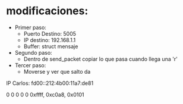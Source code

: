 # modificaciones:

- Primer paso:
	- Puerto Destino: 5005
	- IP destino: 192.168.1.1
	- Buffer: struct mensaje
- Segundo paso:
	- Dentro de send_packet copiar lo que pasa cuando llega una 'r'
- Tercer paso:
	- Moverse y ver que salto da


IP Carlos: fd00::212:4b00:11a7:de81

0 0 0 0 0 0xffff, 0xc0a8, 0x0101
